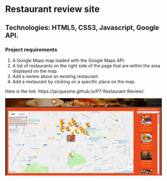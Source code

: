 <h1>Restaurant review site</h1>
<h2>Technologies: HTML5, CSS3, Javascript, Google API.</h2>
<h3>Project requirements</h3>
<ol>
<li>A Google Maps map loaded with the Google Maps API.</li>
<li>A list of restaurants on the right side of the page that are within the area displayed on the map.</li>
<li>Add a review about an existing restaurant.</li>
<li>Add a restaurant by clicking on a specific place on the map.</li>
</ol>
<p>Here is the link: https://jacquesme.github.io/P7-Restaurant-Review/.</p>
<img src = "app/assets/images/mapPic.PNG" alt = "Website Picture">
<p></p>
